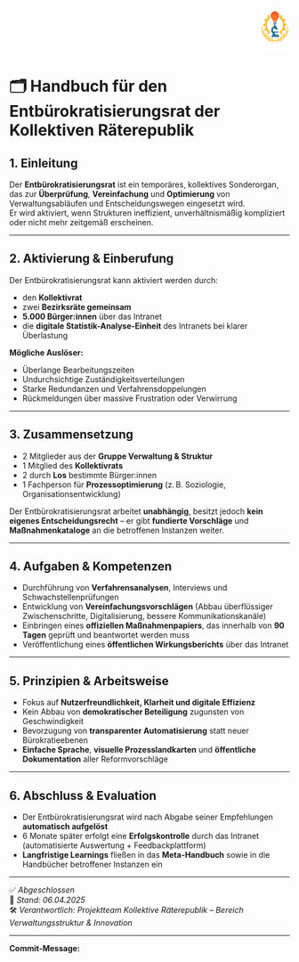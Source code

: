 <p align="right">
  <img src="https://raw.githubusercontent.com/hades-dux/Kollektive-Raeterepublik/main/Meta_und_Systemstruktur/logo_offiziell.png" alt="Logo der Kollektiven Räterepublik" height="80">
</p>

<!--
Autor: Fabio Weidner
Version: 1.0
Sektion: Politik & Verwaltung – Sonderräte
Veröffentlichung: April 2025
-->

# 🗂️ Handbuch für den Entbürokratisierungsrat der Kollektiven Räterepublik

## 1. Einleitung

Der **Entbürokratisierungsrat** ist ein temporäres, kollektives Sonderorgan, das zur **Überprüfung**, **Vereinfachung** und **Optimierung** von Verwaltungsabläufen und Entscheidungswegen eingesetzt wird.  
Er wird aktiviert, wenn Strukturen ineffizient, unverhältnismäßig kompliziert oder nicht mehr zeitgemäß erscheinen.

---

## 2. Aktivierung & Einberufung

Der Entbürokratisierungsrat kann aktiviert werden durch:
- den **Kollektivrat**
- zwei **Bezirksräte gemeinsam**
- **5.000 Bürger:innen** über das Intranet
- die **digitale Statistik-Analyse-Einheit** des Intranets bei klarer Überlastung

**Mögliche Auslöser:**
- Überlange Bearbeitungszeiten
- Undurchsichtige Zuständigkeitsverteilungen
- Starke Redundanzen und Verfahrensdoppelungen
- Rückmeldungen über massive Frustration oder Verwirrung

---

## 3. Zusammensetzung

- 2 Mitglieder aus der **Gruppe Verwaltung & Struktur**
- 1 Mitglied des **Kollektivrats**
- 2 durch **Los** bestimmte Bürger:innen
- 1 Fachperson für **Prozessoptimierung** (z. B. Soziologie, Organisationsentwicklung)

Der Entbürokratisierungsrat arbeitet **unabhängig**, besitzt jedoch **kein eigenes Entscheidungsrecht** – er gibt **fundierte Vorschläge** und **Maßnahmenkataloge** an die betroffenen Instanzen weiter.

---

## 4. Aufgaben & Kompetenzen

- Durchführung von **Verfahrensanalysen**, Interviews und Schwachstellenprüfungen
- Entwicklung von **Vereinfachungsvorschlägen** (Abbau überflüssiger Zwischenschritte, Digitalisierung, bessere Kommunikationskanäle)
- Einbringen eines **offiziellen Maßnahmenpapiers**, das innerhalb von **90 Tagen** geprüft und beantwortet werden muss
- Veröffentlichung eines **öffentlichen Wirkungsberichts** über das Intranet

---

## 5. Prinzipien & Arbeitsweise

- Fokus auf **Nutzerfreundlichkeit, Klarheit und digitale Effizienz**
- Kein Abbau von **demokratischer Beteiligung** zugunsten von Geschwindigkeit
- Bevorzugung von **transparenter Automatisierung** statt neuer Bürokratieebenen
- **Einfache Sprache**, **visuelle Prozesslandkarten** und **öffentliche Dokumentation** aller Reformvorschläge

---

## 6. Abschluss & Evaluation

- Der Entbürokratisierungsrat wird nach Abgabe seiner Empfehlungen **automatisch aufgelöst**
- 6 Monate später erfolgt eine **Erfolgskontrolle** durch das Intranet (automatisierte Auswertung + Feedbackplattform)
- **Langfristige Learnings** fließen in das **Meta-Handbuch** sowie in die Handbücher betroffener Instanzen ein

---

✅ *Abgeschlossen*  
📅 *Stand: 06.04.2025*  
🛠️ *Verantwortlich: Projektteam Kollektive Räterepublik – Bereich Verwaltungsstruktur & Innovation*

---

**Commit-Message:**  
